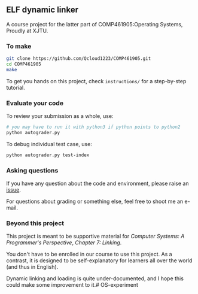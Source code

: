 ## ELF dynamic linker
A course project for the latter part of COMP461905:Operating Systems,
Proudly at XJTU.

### To make
```bash
git clone https://github.com/Qcloud1223/COMP461905.git
cd COMP461905
make
```
To get you hands on this project, check `instructions/` for a step-by-step tutorial.

### Evaluate your code
To review your submission as a whole, use:
```bash
# you may have to run it with python3 if python points to python2
python autograder.py
```
To debug individual test case, use:
```bash
python autograder.py test-index
```

### Asking questions
If you have any question about the code and environment, please raise an [issue](https://github.com/Qcloud1223/COMP461905/issues).

For questions about grading or something else, feel free to shoot me an e-mail.

### Beyond this project
This project is meant to be supportive material for *Computer Systems: A Programmer's Perspective*, *Chapter 7: Linking*.

<!-- In fact, we are teaching some of CSAPP's amazing contents at our university, and it turns out that students love it. -->

You don't have to be enrolled in our course to use this project. As a contrast, it is designed to be self-explanatory for
learners all over the world (and thus in English). 

Dynamic linking and loading is quite under-documented, and I hope this could make some improvement to it.# OS-experiment
